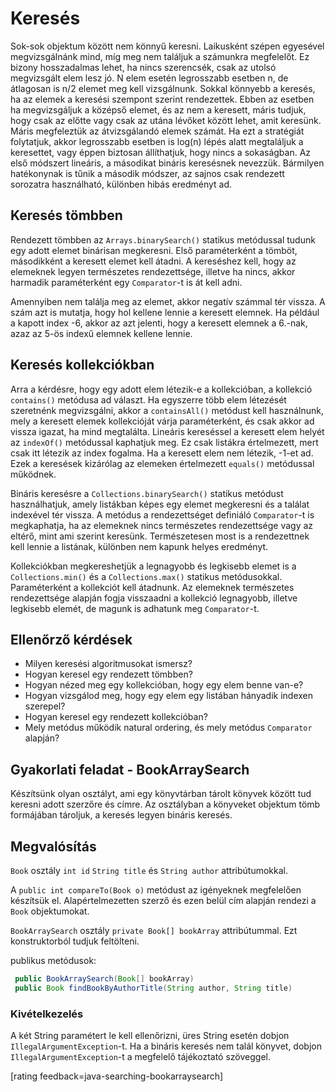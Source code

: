 # Keresés

Sok-sok objektum között nem könnyű keresni. Laikusként szépen egyesével megvizsgálnánk mind, míg meg nem találjuk a számunkra megfelelőt. Ez bizony hosszadalmas lehet, ha nincs szerencsék, csak az utolsó megvizsgált elem lesz jó. N elem esetén legrosszabb esetben n, de átlagosan is n/2 elemet meg kell vizsgálnunk. Sokkal könnyebb a keresés, ha az elemek a keresési szempont szerint rendezettek. Ebben az esetben ha megvizsgáljuk a középső elemet, és az nem a keresett, máris tudjuk, hogy csak az előtte vagy csak az utána lévőket között lehet, amit keresünk. Máris megfeleztük az átvizsgálandó elemek számát. Ha ezt a stratégiát folytatjuk, akkor legrosszabb esetben is log(n) lépés alatt megtaláljuk a keresettet, vagy éppen biztosan állíthatjuk, hogy nincs a sokaságban. Az első módszert lineáris, a másodikat bináris keresésnek nevezzük. Bármilyen hatékonynak is tűnik a második módszer, az sajnos csak rendezett sorozatra használható, különben hibás eredményt ad.

## Keresés tömbben

Rendezett tömbben az `Arrays.binarySearch()` statikus metódussal tudunk egy adott elemet binárisan megkeresni. Első paraméterként a tömböt, másodikként a keresett elemet kell átadni. A kereséshez kell, hogy az elemeknek legyen természetes rendezettsége, illetve ha nincs, akkor harmadik paraméterként egy `Comparator`-t is át kell adni.

Amennyiben nem találja meg az elemet, akkor negatív számmal tér vissza. A szám azt is mutatja, hogy hol kellene lennie a keresett elemnek. Ha például a kapott index -6, akkor az azt jelenti, hogy a keresett elemnek a 6.-nak, azaz az 5-ös indexű elemnek kellene lennie.

## Keresés kollekciókban

Arra a kérdésre, hogy egy adott elem létezik-e a kollekcióban, a kollekció `contains()` metódusa ad választ. Ha egyszerre több elem létezését szeretnénk megvizsgálni, akkor a `containsAll()` metódust kell használnunk, mely a keresett elemek kollekcióját várja paraméterként, és csak akkor ad vissza igazat, ha mind megtalálta. Lineáris kereséssel a keresett elem helyét az `indexOf()` metódussal kaphatjuk meg. Ez csak listákra értelmezett, mert csak itt létezik az index fogalma. Ha a keresett elem nem létezik, -1-et ad. Ezek a keresések kizárólag az elemeken értelmezett `equals()` metódussal működnek.

Bináris keresésre a `Collections.binarySearch()` statikus metódust használhatjuk, amely listákban képes egy elemet megkeresni és a találat indexével tér vissza. A metódus a rendezettséget definiáló `Comparator`-t is megkaphatja, ha az elemeknek nincs természetes rendezettsége vagy az eltérő, mint ami szerint keresünk. Természetesen most is a rendezettnek kell lennie a listának, különben nem kapunk helyes eredményt.

Kollekciókban megkereshetjük a legnagyobb és legkisebb elemet is a `Collections.min()` és a `Collections.max()` statikus metódusokkal. Paraméterként a kollekciót kell átadnunk. Az elemeknek természetes rendezettsége alapján fogja visszaadni a kollekció legnagyobb, illetve legkisebb elemét, de magunk is adhatunk meg `Comparator`-t.

## Ellenőrző kérdések

* Milyen keresési algoritmusokat ismersz?
* Hogyan keresel egy rendezett tömbben?
* Hogyan nézed meg egy kollekcióban, hogy egy elem benne van-e?
* Hogyan vizsgálod meg, hogy egy elem egy listában hányadik indexen szerepel?
* Hogyan keresel egy rendezett kollekcióban?
* Mely metódus működik natural ordering, és mely metódus `Comparator` alapján?

## Gyakorlati feladat - BookArraySearch

Készítsünk olyan osztályt, ami egy könyvtárban tárolt könyvek között tud keresni adott szerzőre és címre.
Az osztályban a könyveket objektum tömb formájában tároljuk, a keresés legyen bináris keresés.

## Megvalósítás

`Book` osztály `int id` `String title` és  `String author` attribútumokkal.

A `public int compareTo(Book o)` metódust az igényeknek megfelelően készítsük el.
Alapértelmezetten szerző és ezen belül cím alapján rendezi a `Book` objektumokat.

`BookArraySearch` osztály `private Book[] bookArray` attribútummal. Ezt konstruktorból tudjuk feltölteni.

 publikus metódusok:    
```java
 public BookArraySearch(Book[] bookArray)
 public Book findBookByAuthorTitle(String author, String title)
```

### Kivételkezelés

 A két String paramétert le kell ellenőrizni, üres String esetén dobjon `IllegalArgumentException`-t.
 Ha a bináris keresés nem talál könyvet, dobjon `IllegalArgumentException`-t
 a megfelelő tájékoztató szöveggel.
 
[rating feedback=java-searching-bookarraysearch] 
